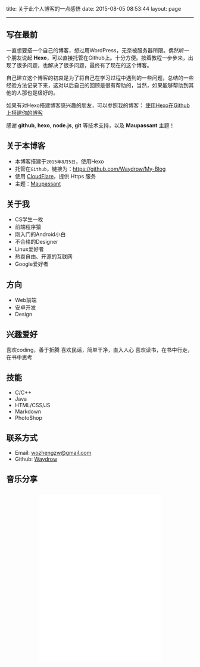 title: 关于此个人博客的一点感悟
date: 2015-08-05 08:53:44
layout: page
<!-- comments: true -->
---

## 写在最前
一直想要搭一个自己的博客，想过用WordPress，无奈被服务器所限。偶然听一个朋友说起 **Hexo**，可以直接托管在Github上。十分方便。按着教程一步步来，出现了很多问题，也解决了很多问题，最终有了现在的这个博客。

自己建立这个博客的初衷是为了将自己在学习过程中遇到的一些问题，总结的一些经验方法记录下来，这对以后自己的回顾是很有帮助的，当然，如果能够帮助到其他的人那也是极好的。

如果有对Hexo搭建博客感兴趣的朋友，可以参照我的博客：
[使用Hexo在Github上搭建你的博客](http://blog.waydrow.com/2015/08/14/%E4%BD%BF%E7%94%A8Hexo%E5%9C%A8Github%E4%B8%8A%E6%90%AD%E5%BB%BA%E4%BD%A0%E7%9A%84%E5%8D%9A%E5%AE%A2/)

感谢 **github**, **hexo**, **node.js**, **git** 等技术支持，以及 __Maupassant__ 主题！

## 关于本博客
- 本博客搭建于`2015年8月5日`，使用Hexo
- 托管在`Github`，链接为：<https://github.com/Waydrow/My-Blog>
- 使用 [CloudFlare](https://www.cloudflare.com/)，提供 Https 服务
- 主题：[Maupassant](https://github.com/tufu9441/maupassant-hexo)

## 关于我
- CS学生一枚
- 前端程序猿
- 刚入门的Android小白
- 不合格的Designer
- Linux爱好者
- 热衷自由、开源的互联网
- Google爱好者

## 方向
- Web前端
- 安卓开发
- Design

## 兴趣爱好
喜欢coding，善于折腾
喜欢民谣，简单干净，直入人心
喜欢读书，在书中行走，在书中思考

## 技能
- C/C++
- Java
- HTML/CSS/JS
- Markdown
- PhotoShop

## 联系方式
- Email: [wozhengzw@gmail.com](mailto:wozhengzw@gmail.com)
- Github: [Waydrow](https://github.com/waydrow)

## 音乐分享
<div align="center" style="margin-top: 30px;">
	<iframe frameborder="no" border="0" marginwidth="0" marginheight="0" width=330 height=450 src="//music.163.com/outchain/player?type=0&id=163448531&auto=1&height=430"></iframe>
</div>

<!-- ## 最近访客 -->
<!-- <ul class="ds-recent-visitors" data-num-items="30" data-avatar-size="56"></ul> -->